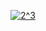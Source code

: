 <a href="https://www.codecogs.com/eqnedit.php?latex=2^3" target="_blank"><img src="https://latex.codecogs.com/gif.latex?2^3" title="2^3" /></a>
